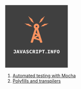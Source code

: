 <img src="javaScriptInfo.png" alt="javaScript.info" width="200"/>

1. [Automated testing with Mocha](https://javascript.info/testing-mocha)
2. [Polyfills and transpilers](https://javascript.info/polyfills)